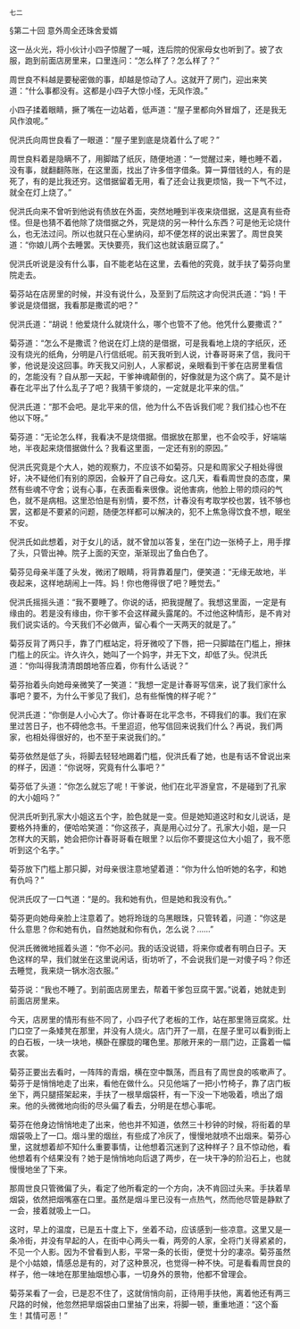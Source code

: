     七二 

   §第二十回 意外周全还珠舍爱婿

   这一丛火光，将小伙计小四子惊醒了一喊，连后院的倪家母女也听到了。披了衣服，跑到前面店房里来，口里连问：“怎么样了？怎么样了？”

   周世良不料越是要秘密做的事，却越是惊动了人。这就开了房门，迎出来笑道：“什么事都没有。这都是小四子大惊小怪，无风作浪。”

   小四子揉着眼睛，撅了嘴在一边站着，低声道：“屋子里都向外冒烟了，还是我无风作浪呢。”

   倪洪氏向周世良看了一眼道：“屋子里到底是烧着什么了呢？”

   周世良料着是隐瞒不了，用脚踏了纸灰，随便地道：“一觉醒过来，睡也睡不着，没有事，就翻翻陈账，在这里面，找出了许多借字借条。算一算借钱的人，有的是死了，有的是比我还穷。这借据留着无用，看了还会让我更烦恼，我一下气不过，就全在灯上烧了。”

   倪洪氏向来不曾听到他说有债放在外面，突然地睡到半夜来烧借据，这是真有些奇怪。但是也猜不着他除了烧借据之外，究是烧的另一种什么东西？可是他无论烧什么，也无法过问。所以也就只在心里纳闷，却不便怎样的说出来罢了。周世良笑道：“你娘儿两个去睡罢。天快要亮，我们这也就该磨豆腐了。”

   倪洪氏听说是没有什么事，自不能老站在这里，去看他的究竟，就手扶了菊芬向里院走去。

   菊芬站在店房里的时候，并没有说什么，及至到了后院这才向倪洪氏道：“妈！干爹说是烧借据，我看那是撒谎的吧？”

   倪洪氏道：“胡说！他爱烧什么就烧什么，哪个也管不了他。他凭什么要撒谎？”

   菊芬道：“怎么不是撒谎？他说在灯上烧的是借据，可是我看地上烧的字纸灰，还没有烧光的纸角，分明是八行信纸呢。前天我听到人说，计春哥哥来了信，我问干爹，他说是没这回事。昨天我又问别人，人家都说，亲眼看到干爹在店房里看信的，怎能没有？自从那一天起，干爹神魂颠倒的，好像就是为这个病了。莫不是计春在北平出了什么乱子了吧？我猜干爹烧的，一定就是北平来的信。”

   倪洪氏道：“那不会吧。是北平来的信，他为什么不告诉我们呢？我们挂心也不在他以下呀。”

   菊芬道：“无论怎么样，我看决不是烧借据。借据放在那里，也不会咬手，好端端地，半夜起来烧借据做什么？我看这里面，一定还有别的原因。”

   倪洪氏究竟是个大人，她的观察力，不应该不如菊芬。只是和周家父子相处得很好，决不疑他们有别的原因，会躲开了自己母女。这几天，看看周世良的态度，果然有些魂不守舍；说有心事，在表面看来很像。说他害病，他脸上带的烦闷的气色，就不是病相。这里恐怕是有别情，要不然，计春没有考取学校也罢，钱不够也罢，这都是不要紧的问题，随便怎样都可以解决的，犯不上焦急得饮食不想，眠坐不安。

   倪洪氏如此想着，对于女儿的话，就不曾加以答复，坐在门边一张椅子上，用手撑了头，只管出神。院子上面的天空，渐渐现出了鱼白色了。

   菊芬见母亲半蓬了头发，微闭了眼睛，将背靠着屋门，便笑道：“无缘无故地，半夜起来，这样地胡闹上一阵。妈！你也倦得很了吧？睡觉去。”

   倪洪氏摇摇头道：“我不要睡了。你说的话，把我提醒了。我想这里面，一定是有缘由的。若是没有缘由，你干爹不会这样藏头露尾的。不过他这种情形，是不肯对我们说实话的。今天我们不必做声，留心看个一天两天的就是了。”

   菊芬反背了两只手，靠了门框站定，将牙微咬了下唇，把一只脚踏在门槛上，擦抹门槛上的灰尘。许久许久，她叫了一个妈字，并无下文，却低了头。倪洪氏道：“你叫得我清清朗朗地答应着，你有什么话说？”

   菊芬抬着头向她母亲微笑了一笑道：“我想一定是计春哥写信来，说了我们家什么事吧？要不，为什么干爹见了我们，总有些惭愧的样子呢？”

   倪洪氏道：“你倒是人小心大了。你计春哥在北平念书，不碍我们的事。我们在家里过苦日子，也不碍他念书。千里迢迢，他写信回来说我们什么？再说，我们两家，也相处得很好的，也不至于来说我们的。”

   菊芬依然是低了头，将脚去轻轻地踢着门槛，倪洪氏看了她，也是有话不曾说出来的样子，因道：“你说呀，究竟有什么事吧？”

   菊芬低了头道：“你怎么就忘了呢！干爹说，他们在北平游皇宫，不是碰到了孔家的大小姐吗？”

   倪洪氏听到孔家大小姐这五个字，脸色就是一变。但是她知道这时和女儿说话，是要格外持重的，便哈哈笑道：“你这孩子，真是用心过分了。孔家大小姐，是一只怎样大的天鹅，她会把你计春哥哥看在眼里？以后你不要提这位大小姐了，我不愿听到这个名字。”

   菊芬放下门槛上那只脚，对母亲很注意地望着道：“你为什么怕听她的名字，和她有仇吗？”

   倪洪氏叹了一口气道：“是的。我和她有仇，但是她和我没有仇。”

   菊芬更向她母亲脸上注意着了。她将玲珑的乌黑眼珠，只管转着，问道：“你这是什么意思？你和她有仇，自然她就和你有仇，怎么说？……”

   倪洪氏微微地摇着头道：“你不必问。我的话没说错，将来你或者有明白日子。天色这样的早，我们就坐在这里说闲话，街坊听了，不会说我们是一对傻子吗？你还去睡觉，我来烧一锅水泡衣服。”

   菊芬说：“我也不睡了。到前面店房里去，帮着干爹包豆腐干罢。”说着，她就走到前面店房里来。

   今天，店房里的情形有些不同了，小四子代了老板的工作，站在那里筛豆腐浆。灶门口空了一条矮凳在那里，并没有人烧火。店门开了一扇，在屋子里可以看到街上的白石板，一块一块地，横卧在朦胧的曙色里。那敞开来的一扇门边，正露着一幅衣裳。

   菊芬正要出去看时，一阵阵的青烟，横在空中飘荡，而且有了周世良的咳嗽声了。菊芬于是悄悄地走了出来，看他在做什么。只见他端了一把小竹椅子，靠了店门板坐下，两只腿搭架起来，手扶了一根旱烟袋杆，有一下没一下地吸着，喷出了烟来。他的头微微地向街的尽头偏了看去，分明是在想心事呢。

   菊芬在他身边悄悄地走了出来，他也并不知道，依然三十秒钟的时候，将衔着的旱烟袋吸上了一口。烟斗里的烟丝，有些成了冷灰了，慢慢地就喷不出烟来。菊芬心里，这就想着却不知什么重要事情，让他想着沉迷到了这种样子？且不惊动他，看他想着有个结果没有？她于是悄悄地向后退了两步，在一块干净的阶沿石上，也就慢慢地坐了下来。

   那周世良只管微偏了头，看定了他所看定的一个方向，决不肯回过头来。手扶着旱烟袋，依然把烟嘴塞在口里。虽然是烟斗里已没有一点热气，然而他尽管是静默了一会，接着就吸上一口。

   这时，早上的温度，已是五十度上下，坐着不动，应该感到一些凉意。这里又是一条冷街，并没有早起的人，在街中心两头一看，两旁的人家，全将门关得紧紧的，不见一个人影。因为不曾看到人影，平常一条的长街，便觉十分的凄凉。菊芬虽然是个小姑娘，情感总是有的，对了这种景况，也觉得一种不快。可是看看周世良的样子，他一味地在那里抽烟想心事，一切身外的景物，他都不曾理会。

   菊芬呆看了一会，已是忍不住了，这就俏悄向前，正待用手扶他，离着他还有两三尺路的时候，他忽然把旱烟袋由口里抽了出来，将脚一顿，重重地道：“这个畜生！其情可恶！”

